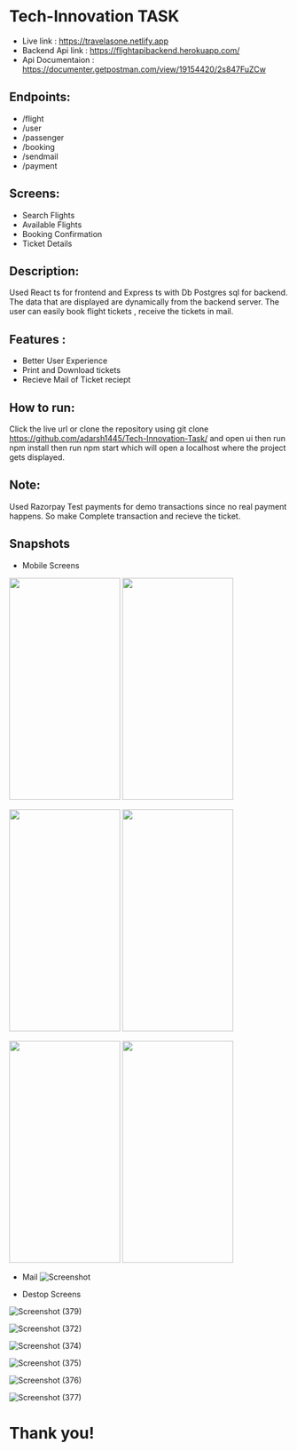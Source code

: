 # Tech-Innovation TASK

- Live link : https://travelasone.netlify.app
- Backend Api link : https://flightapibackend.herokuapp.com/
- Api Documentaion : https://documenter.getpostman.com/view/19154420/2s847FuZCw
## Endpoints:

- /flight
- /user
- /passenger
- /booking
- /sendmail
- /payment

## Screens:

- Search Flights
- Available Flights
- Booking Confirmation
- Ticket Details



## Description:

Used React ts for frontend and Express ts with Db Postgres sql for backend. The data that are displayed are dynamically from the backend server. The user can easily book flight tickets , receive the tickets in mail.

## Features : 

- Better User Experience
- Print and Download tickets
- Recieve Mail of Ticket reciept

## How to run:

Click the live url or clone the repository using git clone https://github.com/adarsh1445/Tech-Innovation-Task/ and open ui then run npm install then run npm start which will open a localhost where the project gets displayed.

## Note:

 Used Razorpay Test payments for demo transactions since no real payment happens. So make Complete transaction and recieve the ticket.


## Snapshots

- Mobile Screens

<img src="https://user-images.githubusercontent.com/69414310/196405690-ca403d3c-fc65-43e9-aa86-2b614a48575d.jpg" width="200" height="400" >     <img src="https://user-images.githubusercontent.com/69414310/196405701-55006f78-345a-4f29-ab5c-9911ce39b6a8.jpg" width="200" height="400" > 

<img src="https://user-images.githubusercontent.com/69414310/196405706-8ae9cca5-f560-4da6-8415-e7f2c89051ca.jpg" width="200" height="400" >     <img src="https://user-images.githubusercontent.com/69414310/196405712-65842215-8945-4e27-9796-4c02e126a3b3.jpg" width="200" height="400" >

<img src="https://user-images.githubusercontent.com/69414310/196405718-cceecb14-6024-46e2-9d5d-ff985554f8b4.jpg" width="200" height="400" >     <img src="https://user-images.githubusercontent.com/69414310/196405733-1969036c-c18d-4d7f-8114-43c30814d062.jpg" width="200" height="400" >

- Mail
 ![Screenshot](https://user-images.githubusercontent.com/69414310/196404227-c84b3ed2-8e84-4ea8-949b-c75f66d3d7c8.png)
 
- Destop Screens

 ![Screenshot (379)](https://user-images.githubusercontent.com/69414310/196404378-28ef91a2-48ce-442d-a746-996c4d2ce4df.png)
 
 ![Screenshot (372)](https://user-images.githubusercontent.com/69414310/196402468-72a31cbe-c043-44e8-b1aa-4e69cb5f1efe.png)
 
 ![Screenshot (374)](https://user-images.githubusercontent.com/69414310/196402737-d0bab683-894f-4b4c-bd27-2c2a2245a730.png)
 
 ![Screenshot (375)](https://user-images.githubusercontent.com/69414310/196402801-bc9234a3-c447-40f3-9d07-12f82e1d320b.png)

 ![Screenshot (376)](https://user-images.githubusercontent.com/69414310/196402826-55e723be-56f9-4649-a778-fb2289c5ebc5.png)

![Screenshot (377)](https://user-images.githubusercontent.com/69414310/196402868-9d53f48b-2cd9-4bf1-a330-cb09498470bf.png)





 

# Thank you!
